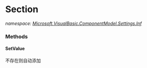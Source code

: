 ﻿
# Section
_namespace: [Microsoft.VisualBasic.ComponentModel.Settings.Inf](N-Microsoft.VisualBasic.ComponentModel.Settings.Inf.md)_



### Methods

#### SetValue
不存在则自动添加



